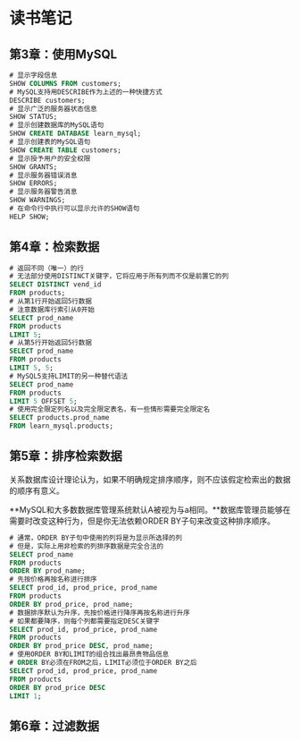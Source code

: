 # 读书笔记

## 第3章：使用MySQL

```SQL
# 显示字段信息
SHOW COLUMNS FROM customers;
# MySQL支持用DESCRIBE作为上述的一种快捷方式
DESCRIBE customers;
# 显示广泛的服务器状态信息
SHOW STATUS;
# 显示创建数据库的MySQL语句
SHOW CREATE DATABASE learn_mysql;
# 显示创建表的MySQL语句
SHOW CREATE TABLE customers;
# 显示授予用户的安全权限
SHOW GRANTS;
# 显示服务器错误消息
SHOW ERRORS;
# 显示服务器警告消息
SHOW WARNINGS;
# 在命令行中执行可以显示允许的SHOW语句
HELP SHOW;
```

## 第4章：检索数据

```SQL
# 返回不同（唯一）的行
# 无法部分使用DISTINCT关键字，它将应用于所有列而不仅是前置它的列
SELECT DISTINCT vend_id
FROM products;
# 从第1行开始返回5行数据
# 注意数据库行索引从0开始
SELECT prod_name
FROM products
LIMIT 5;
# 从第5行开始返回5行数据
SELECT prod_name
FROM products
LIMIT 5, 5;
# MySQL5支持LIMIT的另一种替代语法
SELECT prod_name
FROM products
LIMIT 5 OFFSET 5;
# 使用完全限定列名以及完全限定表名，有一些情形需要完全限定名
SELECT products.prod_name
FROM learn_mysql.products;
```

## 第5章：排序检索数据

关系数据库设计理论认为，如果不明确规定排序顺序，则不应该假定检索出的数据的顺序有意义。

**MySQL和大多数数据库管理系统默认A被视为与a相同。**数据库管理员能够在需要时改变这种行为，但是你无法依赖ORDER BY子句来改变这种排序顺序。

```SQL
# 通常，ORDER BY子句中使用的列将是为显示所选择的列
# 但是，实际上用非检索的列排序数据是完全合法的
SELECT prod_name
FROM products
ORDER BY prod_name;
# 先按价格再按名称进行排序
SELECT prod_id, prod_price, prod_name
FROM products
ORDER BY prod_price, prod_name;
# 数据排序默认为升序，先按价格进行降序再按名称进行升序
# 如果都要降序，则每个列都需要指定DESC关键字
SELECT prod_id, prod_price, prod_name
FROM products
ORDER BY prod_price DESC, prod_name;
# 使用ORDER BY和LIMIT的组合找出最昂贵物品信息
# ORDER BY必须在FROM之后，LIMIT必须位于ORDER BY之后
SELECT prod_id, prod_price, prod_name
FROM products
ORDER BY prod_price DESC
LIMIT 1;
```

## 第6章：过滤数据

